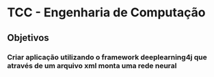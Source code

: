 # TCC - Engenharia de Computação
## Objetivos
### Criar aplicação utilizando o framework deeplearning4j que através de um arquivo xml monta uma rede neural
